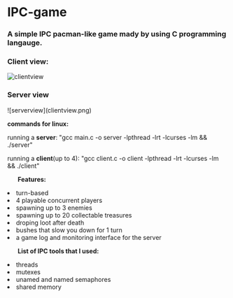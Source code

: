 # IPC-game
<h3>A simple IPC pacman-like game mady by using C programming langauge.</h3>

<h3>Client view:</h3>

![clientview](serverview.pmng)

<h3>Server view</h3>
![serverview](clientview.png)

<b>commands for linux:</b>
<p>running a <b>server</b>: "gcc main.c -o server -lpthread -lrt -lcurses -lm && ./server"</p>
<p>running a <b>client</b>(up to 4): "gcc client.c -o client -lpthread -lrt -lcurses -lm && ./client"</p>


<ul><b>Features:</b></ul>
<li>turn-based</li>
<li>4 playable concurrent players</li>
<li>spawning up to 3 enemies</li>
<li>spawning up to 20 collectable treasures</li>
<li>droping loot after death</li>
<li>bushes that slow you down for 1 turn</li>
<li>a game log and monitoring interface for the server</li>
<ul><b>List of IPC tools that I used:</b></ul>
<li>threads</li>
<li>mutexes</li>
<li>unamed and named semaphores</li>
<li>shared memory</li>


